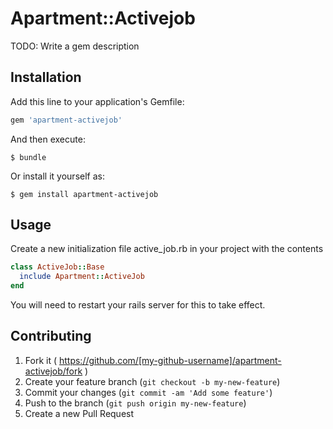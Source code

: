# Apartment::Activejob

TODO: Write a gem description

## Installation

Add this line to your application's Gemfile:

```ruby
gem 'apartment-activejob'
```

And then execute:

    $ bundle

Or install it yourself as:

    $ gem install apartment-activejob

## Usage

Create a new initialization file active_job.rb in your project with the contents

```ruby
class ActiveJob::Base
  include Apartment::ActiveJob
end
```

You will need to restart your rails server for this to take effect.

## Contributing

1. Fork it ( https://github.com/[my-github-username]/apartment-activejob/fork )
2. Create your feature branch (`git checkout -b my-new-feature`)
3. Commit your changes (`git commit -am 'Add some feature'`)
4. Push to the branch (`git push origin my-new-feature`)
5. Create a new Pull Request

